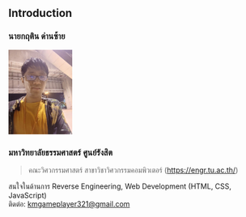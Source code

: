 ## Introduction
### นายกฤติน ด่านซ้าย
<picture>
  <img src="/profile_pic.jpg" alt="ภาพ" style="width:25%;height:25%;">
</picture>

### มหาวิทยาลัยธรรมศาสตร์ ศูนย์รังสิต
> คณะวิศวกรรมศาสตร์ สาขาวิชาวิศวกรรมคอมพิวเตอร์ (https://engr.tu.ac.th/)

สนใจในด้านการ Reverse Engineering, Web Development (HTML, CSS, JavaScript)\
ติดต่อ: kmgameplayer321@gmail.com
